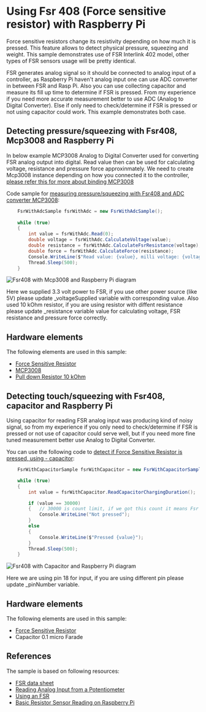 # Using Fsr 408 (Force sensitive resistor) with Raspberry Pi

Force sensitive resistors change its resistivity depending on how much it is pressed. This feature allows to detect physical pressure, squeezing and weight. This sample demonstrates use of FSR Interlink 402 model, other types of FSR sensors usage will be pretty identical.

FSR generates analog signal so it should be connected to analog input of a controller, as Raspberry Pi haven't analog input one can use ADC converter in between FSR and Rasp Pi. Also you can use collecting capacitor and measure its fill up time to determine if FSR is pressed. From my experience if you need more accurate measurement better to use ADC (Analog to Digital Converter). Else if only need to check/determine if FSR is pressed or not using capacitor could work. This example demonstrates both case.

## Detecting pressure/squeezing with Fsr408, Mcp3008 and Raspberry Pi 

 In below example MCP3008 Analog to Digital Converter used for converting FSR analog output into digital. Read value then can be used for calculating voltage, resistance and pressure force approxinmately. We need to create Mcp3008 instance depending on how you connected it to the controller, [please refer this for more about binding MCP3008](https://github.com/dotnet/iot/tree/main/src/devices/Mcp3008/samples)

Code sample for [measuring pressure/squeezing with Fsr408 and ADC converter MCP3008](Program.cs#L24-L37):

```csharp
    FsrWithAdcSample fsrWithAdc = new FsrWithAdcSample();
            
    while (true)
    {
        int value = fsrWithAdc.Read(0);
        double voltage = fsrWithAdc.CalculateVoltage(value);
        double resistance = fsrWithAdc.CalculateFsrResistance(voltage);
        double force = fsrWithAdc.CalculateForce(resistance);
        Console.WriteLine($"Read value: {value}, milli voltage: {voltage.ToString("f2")}, resistance: {resistance.ToString("f2")}, approximate force in Newtons: {force.ToString("f2")}");
        Thread.Sleep(500);
    }
```

![Fsr408 with Mcp3008 and Raspberry Pi diagram](Fsr408_Mcp3008_RaspPi.png)

Here we supplied 3.3 volt power to FSR, if you use other power source (like 5V) please update _voltageSupplied variable with corresponding value. Also used 10 kOhm resistor, if you are using resistor with diffent resistance please update _resistance variable value for calculating voltage, FSR resistance and pressure force correctly.


## Hardware elements

The following elements are used in this sample:

* [Force Sensitive Resistor](https://www.adafruit.com/product/166)
* [MCP3008](https://www.adafruit.com/product/856)
* [Pull down Resistor 10 kOhm](https://www.adafruit.com/product/2784)


## Detecting touch/squeezing with Fsr408, capacitor and Raspberry Pi 

Using capacitor for reading FSR analog input was producing kind of noisy signal, so from my experience if you only need to check/determine if FSR is pressed or not use of capacitor could serve well, but if you need more fine tuned measurement better use Analog to Digital Converter.

You can use the following code to [detect if Force Sensitive Resistor is pressed, using - capacitor](Program.cs#L41-L56):

```csharp
    FsrWithCapacitorSample fsrWithCapacitor = new FsrWithCapacitorSample();

    while (true)
    {
        int value = fsrWithCapacitor.ReadCapacitorChargingDuration();

        if (value == 30000)
        {   // 30000 is count limit, if we got this count it means Fsr has its highest resistance, so it is not pressed
            Console.WriteLine("Not pressed");
        }
        else
        {
            Console.WriteLine($"Pressed {value}");
        }
        Thread.Sleep(500);
    }
```

![Fsr408 with Capacitor and Raspberry Pi diagram](Fsr408_Capacitor_RaspPi.png)

Here we are using pin 18 for input, if you are using different pin please update _pinNumber variable.

## Hardware elements

The following elements are used in this sample:

* [Force Sensitive Resistor](https://www.adafruit.com/product/166)
* Capacitor 0.1 micro Farade

## References 
The sample is based on following resources:

* [FSR data sheet](https://cdn-learn.adafruit.com/assets/assets/000/010/126/original/fsrguide.pdf)
* [Reading Analog Input from a Potentiometer](https://github.com/dotnet/iot/tree/main/src/devices/Mcp3008/samples) 
* [Using an FSR](https://learn.adafruit.com/force-sensitive-resistor-fsr/using-an-fsr)
* [Basic Resistor Sensor Reading on Raspberry Pi](https://learn.adafruit.com/basic-resistor-sensor-reading-on-raspberry-pi)
